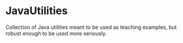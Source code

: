 # JavaUtilities

Collection of Java utilities meant to be used as teaching examples, but robust enough to be used more seriously.
